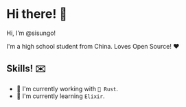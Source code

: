 # Hi there! 👋
Hi, I’m @sisungo!

I'm a high school student from China. Loves Open Source! ❤️

## Skills! ✉️
 - 🔬 I'm currently working with `🦀 Rust`.
 - 📖 I'm currently learning `Elixir`.